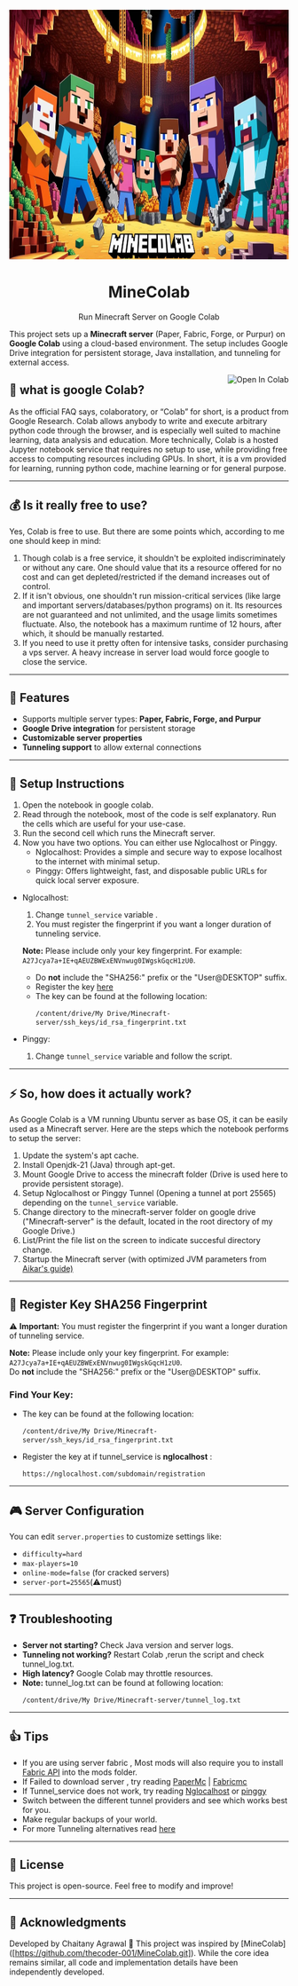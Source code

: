 <p align="center"><a href="https://github.com/agrawalchaitany/minecolab"><img src="Minecolab_logo.png" alt="Logo" height="450" width="900"/></a></p>
<h1 align="center">MineColab</h1>
<p align="center">Run Minecraft Server on Google Colab</p>
<p align="left">This project sets up a <b>Minecraft server</b> (Paper, Fabric, Forge, or Purpur) on <b>Google Colab</b> using a cloud-based environment. The setup includes Google Drive integration for persistent storage, Java installation, and tunneling for external access.</p>
<a href="https://colab.research.google.com/github/agrawalchaitany/minecolab/blob/main/minecolab.ipynb" target="_parent"><img align="right" src="https://colab.research.google.com/assets/colab-badge.svg" alt="Open In Colab"></a>



## 🙉 what is google Colab?
As the official FAQ says, colaboratory, or “Colab” for short, is a product from Google Research. Colab allows anybody to write and execute arbitrary python code through the browser, and is especially well suited to machine learning, data analysis and education. More technically, Colab is a hosted Jupyter notebook service that requires no setup to use, while providing free access to computing resources including GPUs.
In short, it is a vm provided for learning, running python code, machine learning or for general purpose.

---

## 💰 Is it really free to use?
Yes, Colab is free to use. But there are some points which, according to me one should keep in mind:
1. Though colab is a free service, it shouldn't be exploited indiscriminately or without any care. One should value that its a resource offered for no cost and can get depleted/restricted if the demand increases out of control.
2. If it isn't obvious, one shouldn't run mission-critical services (like large and important servers/databases/python programs) on it. Its resources are not guaranteed and not unlimited, and the usage limits sometimes fluctuate. Also, the notebook has a maximum runtime of 12 hours, after which, it should be manually restarted.
3. If you need to use it pretty often for intensive tasks, consider purchasing a vps server. A heavy increase in server load would force google to close the service.

---

## 📌 Features
- Supports multiple server types: **Paper, Fabric, Forge, and Purpur**
- **Google Drive integration** for persistent storage
- **Customizable server properties**
- **Tunneling support** to allow external connections

---

## 🔧 Setup Instructions

1. Open the notebook in google colab.
2. Read through the notebook, most of the code is self explanatory. Run the cells which are useful for your use-case.
3. Run the second cell which runs the Minecraft server.
4. Now you have two options. You can either use Nglocalhost or Pinggy. 
    - Nglocalhost:  Provides a simple and secure way to expose localhost to the internet with minimal setup.
    - Pinggy: Offers lightweight, fast, and disposable public URLs for quick local server exposure.
  * Nglocalhost:
      1. Change `tunnel_service` variable .
      2. You must register the fingerprint if you want a longer duration of tunneling service.
    
    **Note:** Please include only your key fingerprint. For example: `A27Jcya7a+IE+qAEUZBWExENVnwug0IWgskGqcH1zU0`.  
    - Do **not** include the "SHA256:" prefix or the "User@DESKTOP" suffix. 
    - Register the key [here](https://nglocalhost.com/subdomain/registration)  
    - The key can be found at the following location:
      ```
      /content/drive/My Drive/Minecraft-server/ssh_keys/id_rsa_fingerprint.txt
      ```
  * Pinggy:
      1. Change `tunnel_service` variable and follow the script.

---

## ⚡ So, how does it actually work?
As Google Colab is a VM running Ubuntu server as base OS, it can be easily used as a Minecraft server. Here are the steps which the notebook performs to setup the server:
1. Update the system's apt cache.
2. Install Openjdk-21 (Java) through apt-get.
3. Mount Google Drive to access the minecraft folder (Drive is used here to provide persistent storage).
4. Setup Nglocalhost or Pinggy Tunnel (Opening a tunnel at port 25565) depending on the `tunnel_service` variable.
5. Change directory to the minecraft-server folder on google drive ("Minecraft-server" is the default, located in the root directory of my Google Drive.)
6. List/Print the file list on the screen to indicate succesful directory change.
7. Startup the Minecraft server (with optimized JVM parameters from [Aikar's guide)](https://aikar.co/2018/07/02/tuning-the-jvm-g1gc-garbage-collector-flags-for-minecraft/)

---

## 🔌 Register Key SHA256 Fingerprint

⚠️ **Important:** You must register the fingerprint if you want a longer duration of tunneling service.

**Note:** Please include only your key fingerprint. For example: `A27Jcya7a+IE+qAEUZBWExENVnwug0IWgskGqcH1zU0`.  
Do **not** include the "SHA256:" prefix or the "User@DESKTOP" suffix.

### Find Your Key:
- The key can be found at the following location:
  ```
  /content/drive/My Drive/Minecraft-server/ssh_keys/id_rsa_fingerprint.txt
  ```
- Register the key at if tunnel_service is **nglocalhost** :
  ```
  https://nglocalhost.com/subdomain/registration
  ```
---

## 🎮 Server Configuration
You can edit `server.properties` to customize settings like:
- `difficulty=hard`
- `max-players=10`
- `online-mode=false` (for cracked servers)
- `server-port=25565`(⚠️must)
---

## ❓ Troubleshooting
- **Server not starting?** Check Java version and server logs.
- **Tunneling not working?** Restart Colab ,rerun the script and check tunnel_log.txt.
- **High latency?** Google Colab may throttle resources.
- **Note:** tunnel_log.txt can be found at following location:
  ```
  /content/drive/My Drive/Minecraft-server/tunnel_log.txt
  ```
---

## 👍 Tips
- If you are using server fabric , Most mods will also require you to install [Fabric API](https://www.curseforge.com/minecraft/mc-mods/fabric-api) into the mods folder.
- If Failed to download server , try reading [PaperMc](https://docs.papermc.io/misc/downloads-api) | [Fabricmc](https://fabricmc.net/use/server/)
- If Tunnel_service does not work, try reading [Nglocalhost](https://nglocalhost.com/) or [pinggy](https://pinggy.io/)
- Switch between the different tunnel providers and see which works best for you.
- Make regular backups of your world.
- For more Tunneling alternatives read [here](https://pinggy.io/blog/best_ngrok_alternatives/)
---

## 📜 License
This project is open-source. Feel free to modify and improve!

---

## 🙌 Acknowledgments
Developed by Chaitany Agrawal 🚀
This project was inspired by [MineColab] ([https://github.com/thecoder-001/MineColab.git]). While the core idea remains similar, all code and implementation details have been independently developed.
